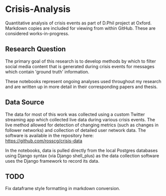 # Crisis-Analysis
Quantitative analysis of crisis events as part of D.Phil project at Oxford.
Markdown copies are included for viewing from within GitHub.
These are considered works-in-progress.

## Research Question
The primary goal of this research is to develop methods by which to filter
social media content that is generated during crisis events for messages which
contain 'ground truth' information.

These notebooks represent ongoing analyses used throughout my research and are
written up in more detail in their corresponding papers and thesis.

## Data Source
The data for most of this work was collected using a custom Twitter streaming
app which collected live data during various crisis events. The live method
allowed for detection of changing metrics (such as changes in follower networks)
and collection of detailed user network data. The software is available in
the repository here: https://github.com/rosscg/crisis-data

In the notebooks, data is pulled directly from the local Postgres databases
using Django syntax (via Django shell_plus) as the data collection software
uses the Django framework to record its data.

## TODO
Fix dataframe style formatting in markdown conversion.
